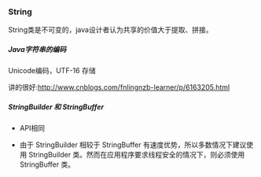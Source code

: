 ### String

String类是不可变的，java设计者认为共享的价值大于提取、拼接。



##### Java字符串的编码

Unicode编码，UTF-16  存储

讲的很好:http://www.cnblogs.com/fnlingnzb-learner/p/6163205.html



##### StringBuilder  和 StringBuffer

- API相同

- 由于 StringBuilder 相较于 StringBuffer 有速度优势，所以多数情况下建议使用 StringBuilder 类。然而在应用程序要求线程安全的情况下，则必须使用 StringBuffer 类。

